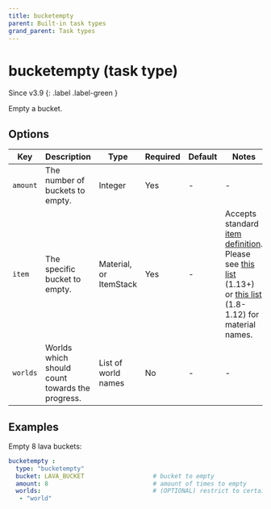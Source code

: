 ```yaml
---
title: bucketempty
parent: Built-in task types
grand_parent: Task types
---
```


# bucketempty (task type)

Since v3.9
{: .label .label-green }

Empty a bucket.

## Options

| Key      | Description                                     | Type                   | Required | Default | Notes                                                                                                                                                                                                                                                                  |
|----------|-------------------------------------------------|------------------------|----------|---------|------------------------------------------------------------------------------------------------------------------------------------------------------------------------------------------------------------------------------------------------------------------------|
| `amount` | The number of buckets to empty.                 | Integer                | Yes      | \-      | \-                                                                                                                                                                                                                                                                     |
| `item`   | The specific bucket to empty.                   | Material, or ItemStack | Yes      | \-      | Accepts standard [item definition](defining_items "wikilink"). Please see [this list](https://hub.spigotmc.org/javadocs/bukkit/org/bukkit/Material.html) (1.13+) or [this list](https://helpch.at/docs/1.12.2/org/bukkit/Material.html) (1.8-1.12) for material names. |
| `worlds` | Worlds which should count towards the progress. | List of world names    | No       | \-      | \-                                                                                                                                                                                                                                                                     |

## Examples

Empty 8 lava buckets:

``` yaml
bucketempty :
  type: "bucketempty"
  bucket: LAVA_BUCKET                   # bucket to empty
  amount: 8                             # amount of times to empty
  worlds:                               # (OPTIONAL) restrict to certain worlds
   - "world"
```

